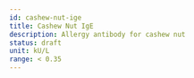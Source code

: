 ```yaml
---
id: cashew-nut-ige
title: Cashew Nut IgE
description: Allergy antibody for cashew nut
status: draft
unit: kU/L
range: < 0.35
---
```


